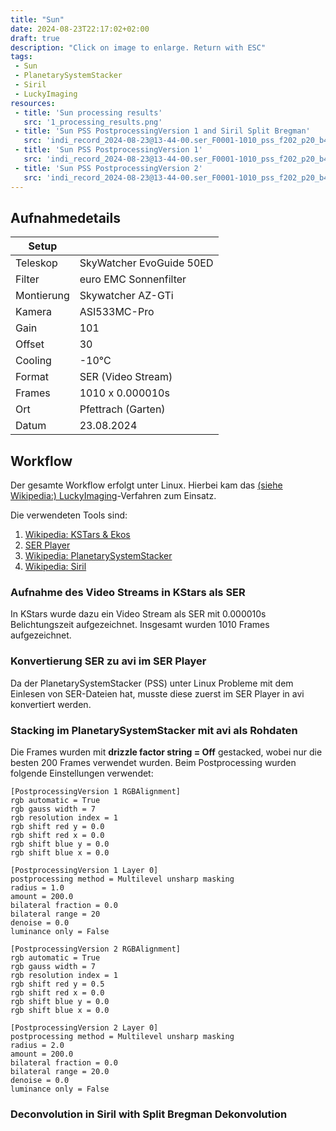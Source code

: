 ```yaml
---
title: "Sun"
date: 2024-08-23T22:17:02+02:00
draft: true
description: "Click on image to enlarge. Return with ESC" 
tags:
 - Sun
 - PlanetarySystemStacker
 - Siril
 - LuckyImaging
resources:
 - title: 'Sun processing results'
   src: '1_processing_results.png'
 - title: 'Sun PSS PostprocessingVersion 1 and Siril Split Bregman'
   src: 'indi_record_2024-08-23@13-44-00.ser_F0001-1010_pss_f202_p20_b48_ap140_gpp_v1_deconvulation_split_bregman_gimp.resized.png'
 - title: 'Sun PSS PostprocessingVersion 1'
   src: 'indi_record_2024-08-23@13-44-00.ser_F0001-1010_pss_f202_p20_b48_ap133_gpp_v1_siril.png'
 - title: 'Sun PSS PostprocessingVersion 2'
   src: 'indi_record_2024-08-23@13-44-00.ser_F0001-1010_pss_f202_p20_b48_ap133_gpp_v2_siril.png'
---
```


## Aufnahmedetails
|Setup       |                          |
|------------|--------------------------|
|Teleskop | SkyWatcher EvoGuide 50ED |
|Filter|euro EMC Sonnenfilter|
|Montierung | Skywatcher AZ-GTi |
|Kamera | ASI533MC-Pro |
|Gain | 101 |
|Offset | 30 |
|Cooling | -10°C |
|Format|SER (Video Stream)|
|Frames | 1010 x 0.000010s |
|Ort | Pfettrach (Garten) |
|Datum | 23.08.2024 |

## Workflow
Der gesamte Workflow erfolgt unter Linux.
Hierbei kam das [(siehe Wikipedia:) LuckyImaging](https://en.wikipedia.org/wiki/Lucky_imaging)-Verfahren zum Einsatz.

Die verwendeten Tools sind:
1. [Wikipedia: KSTars & Ekos](https://de.wikipedia.org/wiki/KStars)
1. [SER Player](https://github.com/cgarry/ser-player)
1. [Wikipedia: PlanetarySystemStacker](https://de.wikipedia.org/wiki/PlanetarySystemStacker)
1. [Wikipedia: Siril](https://en.wikipedia.org/wiki/Siril_(software))

### Aufnahme des Video Streams in KStars als SER
In KStars wurde dazu ein Video Stream als SER mit 0.000010s Belichtungszeit aufgezeichnet. Insgesamt wurden 1010 Frames aufgezeichnet.

### Konvertierung SER zu avi im SER Player
Da der PlanetarySystemStacker (PSS) unter Linux Probleme mit dem Einlesen von SER-Dateien hat, musste diese zuerst im SER Player in avi konvertiert werden.

### Stacking im PlanetarySystemStacker mit avi als Rohdaten
Die Frames wurden mit __drizzle factor string = Off__ gestacked, wobei nur die besten 200 Frames verwendet wurden.
Beim Postprocessing wurden folgende Einstellungen verwendet:

```
[PostprocessingVersion 1 RGBAlignment]
rgb automatic = True
rgb gauss width = 7
rgb resolution index = 1
rgb shift red y = 0.0
rgb shift red x = 0.0
rgb shift blue y = 0.0
rgb shift blue x = 0.0

[PostprocessingVersion 1 Layer 0]
postprocessing method = Multilevel unsharp masking
radius = 1.0
amount = 200.0
bilateral fraction = 0.0
bilateral range = 20
denoise = 0.0
luminance only = False

[PostprocessingVersion 2 RGBAlignment]
rgb automatic = True
rgb gauss width = 7
rgb resolution index = 1
rgb shift red y = 0.5
rgb shift red x = 0.0
rgb shift blue y = 0.0
rgb shift blue x = 0.0

[PostprocessingVersion 2 Layer 0]
postprocessing method = Multilevel unsharp masking
radius = 2.0
amount = 200.0
bilateral fraction = 0.0
bilateral range = 20.0
denoise = 0.0
luminance only = False

```

### Deconvolution in Siril with Split Bregman Dekonvolution


